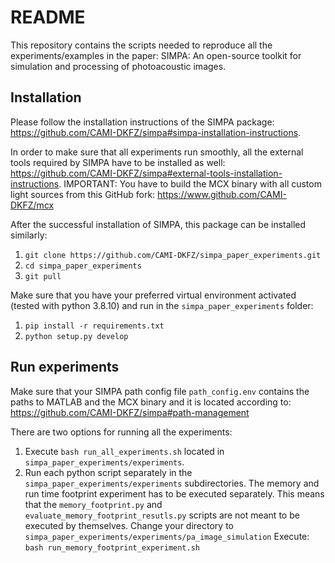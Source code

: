 # README

This repository contains the scripts needed to reproduce all the experiments/examples in the paper: SIMPA: An open-source toolkit for simulation and processing of photoacoustic images. 

## Installation
Please follow the installation instructions of the SIMPA package:
https://github.com/CAMI-DKFZ/simpa#simpa-installation-instructions.

In order to make sure that all experiments run smoothly, all the external tools required by SIMPA have to be installed as well:
https://github.com/CAMI-DKFZ/simpa#external-tools-installation-instructions.
IMPORTANT: You have to build the MCX binary with all custom light sources from this GitHub fork:
https://www.github.com/CAMI-DKFZ/mcx

After the successful installation of SIMPA, this package can be installed similarly:
1. `git clone https://github.com/CAMI-DKFZ/simpa_paper_experiments.git`
2. `cd simpa_paper_experiments`
3. `git pull`

Make sure that you have your preferred virtual environment activated (tested with python 3.8.10) and run in the `simpa_paper_experiments` folder:
1. `pip install -r requirements.txt`
2. `python setup.py develop`

## Run experiments

Make sure that your SIMPA path config file `path_config.env` contains the paths to MATLAB and the MCX binary and it is located according to:
https://github.com/CAMI-DKFZ/simpa#path-management

There are two options for running all the experiments:
1. Execute `bash run_all_experiments.sh` located in `simpa_paper_experiments/experiments`.
2. Run each python script separately in the `simpa_paper_experiments/experiments` subdirectories.
The memory and run time footprint experiment has to be executed separately.
This means that the `memory_footprint.py` and `evaluate_memory_footprint_resutls.py` scripts are not meant to be executed by themselves.
Change your directory to `simpa_paper_experiments/experiments/pa_image_simulation` 
Execute: `bash run_memory_footprint_experiment.sh`